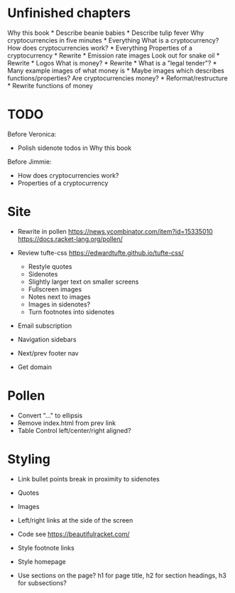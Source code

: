 # Unfinished chapters

Why this book
    * Describe beanie babies
    * Describe tulip fever
Why cryptocurrencies in five minutes
    * Everything
What is a cryptocurrency?
  How does cryptocurrencies work?
    * Everything
  Properties of a cryptocurrency
    * Rewrite
    * Emission rate images
  Look out for snake oil
    * Rewrite
    * Logos
  What is money?
    * Rewrite
    * What is a "legal tender"?
    * Many example images of what money is
    * Maybe images which describes functions/properties?
  Are cryptocurrencies money?
    * Reformat/restructure
    * Rewrite functions of money

# TODO

Before Veronica:
* Polish sidenote todos in Why this book

Before Jimmie:
* How does cryptocurrencies work?
* Properties of a cryptocurrency





# Site

* Rewrite in pollen
    https://news.ycombinator.com/item?id=15335010
    https://docs.racket-lang.org/pollen/

* Review tufte-css
    https://edwardtufte.github.io/tufte-css/
    * Restyle quotes
    * Sidenotes
    * Slightly larger text on smaller screens
    * Fullscreen images
    * Notes next to images
    * Images in sidenotes?
    * Turn footnotes into sidenotes

* Email subscription
* Navigation sidebars
* Next/prev footer nav
* Get domain

# Pollen

* Convert "..." to ellipsis
* Remove index.html from prev link
* Table
    Control left/center/right aligned?

# Styling

* Link bullet points break in proximity to sidenotes
* Quotes
* Images
* Left/right links at the side of the screen

* Code
  see https://beautifulracket.com/
* Style footnote links
* Style homepage
* Use sections on the page? h1 for page title, h2 for section headings, h3 for subsections?

